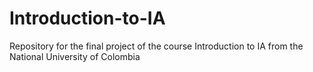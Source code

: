 # Introduction-to-IA
Repository for the final project of the course Introduction to IA from the National University of Colombia

